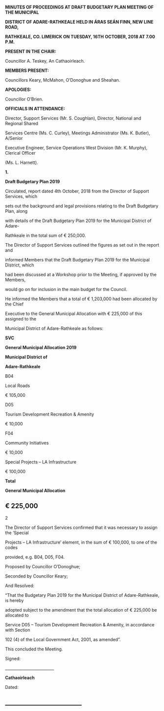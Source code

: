 **MINUTES OF PROCEEDINGS AT DRAFT BUDGETARY PLAN MEETING OF THE MUNICIPAL**

**DISTRICT OF ADARE-RATHKEALE HELD IN ÁRAS SEÁN FINN, NEW LINE ROAD,**

**RATHKEALE, CO. LIMERICK ON TUESDAY, 16TH** **OCTOBER, 2018 AT 7.00 P.M.**

**PRESENT IN THE CHAIR:**

Councillor A. Teskey, An Cathaoirleach.

**MEMBERS PRESENT:**

Councillors Keary, McMahon, O’Donoghue and Sheahan.

**APOLOGIES:**

Councillor O’Brien.

**OFFICIALS IN ATTENDANCE:**

Director, Support Services (Mr. S. Coughlan), Director, National and Regional Shared

Services Centre (Ms. C. Curley), Meetings Administrator (Ms. K. Butler), A/Senior

Executive Engineer, Service Operations West Division (Mr. K. Murphy), Clerical Officer

(Ms. L. Harnett).

**1.**

**Draft Budgetary Plan 2019**

Circulated, report dated 4th October, 2018 from the Director of Support Services, which

sets out the background and legal provisions relating to the Draft Budgetary Plan, along

with details of the Draft Budgetary Plan 2019 for the Municipal District of Adare-

Rathkeale in the total sum of € 250,000.

The Director of Support Services outlined the figures as set out in the report and

informed Members that the Draft Budgetary Plan 2019 for the Municipal District, which

had been discussed at a Workshop prior to the Meeting, if approved by the Members,

would go on for inclusion in the main budget for the Council.

He informed the Members that a total of € 1,203,000 had been allocated by the Chief

Executive to the General Municipal Allocation with € 225,000 of this assigned to the

Municipal District of Adare-Rathkeale as follows:

**SVC**

**General Municipal Allocation 2019**

**Municipal District of**

**Adare-Rathkeale**

B04

Local Roads

€ 105,000

D05

Tourism Development Recreation & Amenity

€ 10,000

F04

Community Initiatives

€ 10,000

Special Projects – LA Infrastructure

€ 100,000

**Total**

**General Municipal Allocation**

**€ 225,000**
---
2

The Director of Support Services confirmed that it was necessary to assign the ‘Special

Projects – LA Infrastructure’ element, in the sum of € 100,000, to one of the codes

provided, e.g. B04, D05, F04.

Proposed by Councillor O’Donoghue;

Seconded by Councillor Keary;

And Resolved:

“That the Budgetary Plan 2019 for the Municipal District of Adare-Rathkeale, is hereby

adopted subject to the amendment that the total allocation of € 225,000 be allocated to

Service D05 – Tourism Development Recreation & Amenity, in accordance with Section

102 (4) of the Local Government Act, 2001, as amended”.

This concluded the Meeting.

Signed:

\_\_\_\_\_\_\_\_\_\_\_\_\_\_\_\_\_\_\_\_\_\_\_\_\_

**Cathaoirleach**

Dated:

\_\_\_\_\_\_\_\_\_\_\_\_\_\_\_\_\_\_\_\_\_\_\_\_\_
---
